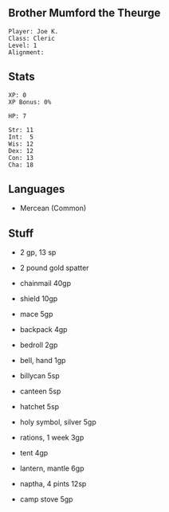 
## Brother Mumford the Theurge

    Player: Joe K.
    Class: Cleric
    Level: 1
    Alignment:

## Stats

    XP: 0
    XP Bonus: 0%

    HP: 7

    Str: 11
    Int:  5
    Wis: 12
    Dex: 12
    Con: 13
    Cha: 18

## Languages

- Mercean (Common)

## Stuff

* 2 gp, 13 sp
* 2 pound gold spatter

* chainmail 40gp
* shield  10gp
* mace 5gp

* backpack 4gp
* bedroll 2gp
* bell, hand 1gp
* billycan 5sp
* canteen 5sp
* hatchet 5sp

* holy symbol, silver 5gp
* rations, 1 week 3gp

* tent 4gp

* lantern, mantle 6gp

* naptha, 4 pints 12sp

* camp stove 5gp
